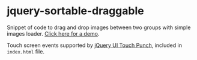 # jquery-sortable-draggable

Snippet of code to drag and drop images between two groups with simple images loader. [Click here for a demo](https://orsifrancesco.github.io/jquery-sortable-draggable/).

Touch screen events supported by [jQuery UI Touch Punch](https://github.com/furf/jquery-ui-touch-punch), included in `index.html` file.
